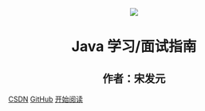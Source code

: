 <p align="center">
<img src="https://docsify.js.org/_media/icon.svg" width=""/>
</p>

<h1 align="center">Java 学习/面试指南</h1>
<h2 align="center">作者：宋发元</h2>


[CSDN](https://blog.csdn.net/u011019141)
[GitHub](https://gitee.com/songfayuan)
[开始阅读](#java)
